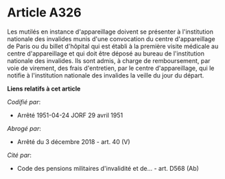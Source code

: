# Article A326

Les mutilés en instance d'appareillage doivent se présenter à l'institution nationale des invalides munis d'une convocation
du centre d'appareillage de Paris ou du billet d'hôpital qui est établi à la première visite médicale au centre
d'appareillage et qui doit être déposé au bureau de l'institution nationale des invalides. Ils sont admis, à charge de
remboursement, par voie de virement, des frais d'entretien, par le centre d'appareillage, qui le notifie à l'institution
nationale des invalides la veille du jour du départ.

**Liens relatifs à cet article**

_Codifié par_:

  - Arrêté 1951-04-24 JORF 29 avril 1951

_Abrogé par_:

  - Arrêté du 3 décembre 2018 - art. 40 (V)

_Cité par_:

  - Code des pensions militaires d'invalidité et de... - art. D568 (Ab)
